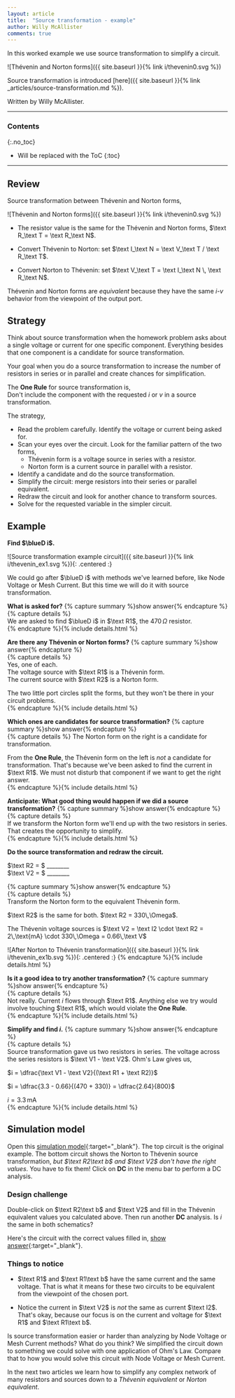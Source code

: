 ```yaml
---
layout: article
title:  "Source transformation - example"
author: Willy McAllister
comments: true
---
```


In this worked example we use source transformation to simplify a circuit.

![Thévenin and Norton forms]({{ site.baseurl }}{% link i/thevenin0.svg %})

Source transformation is introduced [here]({{ site.baseurl }}{% link _articles/source-transformation.md %}).

Written by Willy McAllister.

----

### Contents
{:.no_toc}

* Will be replaced with the ToC
{:toc}

----

## Review

Source transformation between Thévenin and Norton forms,

![Thévenin and Norton forms]({{ site.baseurl }}{% link i/thevenin0.svg %})

* The resistor value is the same for the Thévenin and Norton forms, $\text R_\text T = \text R_\text N$.

* Convert Thévenin to Norton: set $\text I_\text N = \text V_\text T / \text R_\text T$.  

* Convert Norton to Thévenin: set $\text V_\text T = \text I_\text N \, \text R_\text N$. 

Thévenin and Norton forms are *equivalent* because they have the same $i$-$v$ behavior from the viewpoint of the output port.

## Strategy

Think about source transformation when the homework problem asks about a single voltage or current for one specific component. Everything besides that one component is a candidate for source transformation.

Your goal when you do a source transformation to increase the number of resistors in series or in parallel and create chances for simplification. 

The **One Rule** for source transformation is,  
Don't include the component with the requested $i$ or $v$ in a source transformation. 

The strategy,
* Read the problem carefully. Identify the voltage or current being asked for.
* Scan your eyes over the circuit. Look for the familiar pattern of the two forms, 
  * Thévenin form is a voltage source in series with a resistor.
  * Norton form is a current source in parallel with a resistor.
* Identify a candidate and do the source transformation.
* Simplify the circuit: merge resistors into their series or parallel equivalent.
* Redraw the circuit and look for another chance to transform sources.
* Solve for the requested variable in the simpler circuit.

## Example 

**Find $\blueD i$.**

![Source transformation example circuit]({{ site.baseurl }}{% link i/thevenin_ex1.svg %}){: .centered :}

We could go after $\blueD i$ with methods we've learned before, like Node Voltage or Mesh Current. But this time we will do it with source transformation.

**What is asked for?**
{% capture summary %}show answer{% endcapture %}  
{% capture details %}  
We are asked to find $\blueD i$ in $\text R1$, the $470 \,\Omega$ resistor.  
{% endcapture %}{% include details.html %} 

**Are there any Thévenin or Norton forms?**
{% capture summary %}show answer{% endcapture %}  
{% capture details %}  
Yes, one of each.  
The voltage source with $\text R1$ is a Thévenin form.  
The current source with $\text R2$ is a Norton form.

The two little port circles split the forms, but they won't be there in your circuit problems.  
{% endcapture %}{% include details.html %} 

**Which ones are candidates for source transformation?**
{% capture summary %}show answer{% endcapture %}  
{% capture details %}
The Norton form on the right is a candidate for transformation.

From the **One Rule**, the Thévenin form on the left is *not* a candidate for transformation. That's because we've been asked to find the current in $\text R1$. We must not disturb that component if we want to get the right answer.  
{% endcapture %}{% include details.html %} 

**Anticipate: What good thing would happen if we did a source transformation?**
{% capture summary %}show answer{% endcapture %}  
{% capture details %}  
If we transform the Norton form we'll end up with the two resistors in series. That creates the opportunity to simplify.  
{% endcapture %}{% include details.html %} 

**Do the source transformation and redraw the circuit.**

$\text R2 = $ \_\_\_\_\_\_\_\_  
$\text V2 = $ \_\_\_\_\_\_\_\_

{% capture summary %}show answer{% endcapture %}  
{% capture details %}  
Transform the Norton form to the equivalent Thévenin form.

$\text R2$ is the same for both. $\text R2 = 330\,\Omega$.

The Thévenin voltage sources is $\text V2 = \text I2 \cdot \text R2 = 2\,\text{mA} \cdot 330\,\Omega = 0.66\,\text V$

![After Norton to Thévenin transformation]({{ site.baseurl }}{% link i/thevenin_ex1b.svg %}){: .centered :}
{% endcapture %}{% include details.html %} 

**Is it a good idea to try another transformation?**
{% capture summary %}show answer{% endcapture %}  
{% capture details %}  
Not really. Current $i$ flows through $\text R1$. Anything else we try would involve touching $\text R1$, which would violate the **One Rule**.  
{% endcapture %}{% include details.html %} 

**Simplify and find $i$.**
{% capture summary %}show answer{% endcapture %}  
{% capture details %}  
Source transformation gave us two resistors in series. The voltage across the series resistors is $\text V1 - \text V2$. Ohm's Law gives us,

$i = \dfrac{\text V1 - \text V2}{(\text R1 + \text R2)}$

$i = \dfrac{3.3 - 0.66}{(470 + 330)} = \dfrac{2.64}{800}$

$i = 3.3\,\text{mA}$  
{% endcapture %}{% include details.html %} 

## Simulation model

Open this [simulation model](https://spinningnumbers.org/circuit-sandbox/index.html?value=[["w",[296,192,296,200]],["w",[264,192,296,192]],["w",[184,192,216,192]],["v",[296,200,4],{"name":"V2","value":"dc(1)","_json_":3},["5","0"]],["w",[296,248,160,248]],["w",[136,192,128,192]],["w",[96,192,112,192]],["a",[112,192,0],{"color":"magenta","offset":"0","_json_":7},["4","7"]],["w",[96,248,160,248]],["g",[160,248,0],{"_json_":9},["0"]],["w",[96,200,96,192]],["r",[184,192,5],{"name":"R1b","r":"470","_json_":11},["6","7"]],["r",[216,192,3],{"name":"R2b","r":"1","_json_":12},["6","5"]],["v",[96,200,0],{"name":"V1b","value":"dc(3.3)","_json_":13},["4","0"]],["w",[296,72,208,72]],["w",[184,72,208,72]],["w",[208,80,208,72]],["w",[296,128,208,128]],["w",[160,128,208,128]],["w",[136,72,128,72]],["w",[96,72,112,72]],["a",[112,72,0],{"color":"magenta","offset":"0","_json_":21},["1","3"]],["w",[96,128,160,128]],["g",[160,128,0],{"_json_":23},["0"]],["w",[296,72,296,80]],["w",[96,80,96,72]],["r",[184,72,5],{"name":"R1","r":"470","_json_":26},["2","3"]],["r",[208,80,0],{"name":"R2","r":"330","_json_":27},["2","0"]],["i",[296,128,2],{"name":"I2","value":"dc(2m)","_json_":28},["0","2"]],["v",[96,80,0],{"name":"V1","value":"dc(3.3)","_json_":29},["1","0"]],["view",-8.800000000000011,46.739999999999995,1.953125,"50","10","1G",null,"100","0.01","1000"]]){:target="_blank"}. The top circuit is the original example. The bottom circuit shows the Norton to Thévenin source transformation, *but $\text R2\text b$ and $\text V2$ don't have the right values*. You have to fix them! Click on **DC** in the menu bar to perform a DC analysis. 

### Design challenge 

Double-click on $\text R2\text b$ and $\text V2$ and fill in the Thévenin equivalent values you calculated above. Then run another **DC** analysis. Is $i$ the same in both schematics?

Here's the circuit with the correct values filled in,
[show answer](https://spinningnumbers.org/circuit-sandbox/index.html?value=[["v",[96,80,0],{"name":"V1","value":"dc(3.3)","_json_":0},["6","0"]],["i",[296,128,2],{"name":"I2","value":"dc(2m)","_json_":1},["0","7"]],["r",[208,80,0],{"name":"R2","r":"330","_json_":2},["7","0"]],["r",[184,72,5],{"name":"R1","r":"470","_json_":3},["7","5"]],["w",[96,80,96,72]],["w",[296,72,296,80]],["g",[160,128,0],{"_json_":6},["0"]],["w",[96,128,160,128]],["a",[112,72,0],{"color":"magenta","offset":"0","_json_":8},["6","5"]],["w",[96,72,112,72]],["w",[136,72,128,72]],["w",[160,128,208,128]],["w",[296,128,208,128]],["w",[208,80,208,72]],["w",[184,72,208,72]],["w",[296,72,208,72]],["v",[96,200,0],{"name":"V1b","value":"dc(3.3)","_json_":16},["3","0"]],["r",[216,192,3],{"name":"R2b","r":"330","_json_":17},["4","1"]],["r",[184,192,5],{"name":"R1b","r":"470","_json_":18},["4","2"]],["w",[96,200,96,192]],["g",[160,248,0],{"_json_":20},["0"]],["w",[96,248,160,248]],["a",[112,192,0],{"color":"magenta","offset":"0","_json_":22},["3","2"]],["w",[96,192,112,192]],["w",[136,192,128,192]],["w",[296,248,160,248]],["v",[296,200,4],{"name":"V2","value":"dc(660m)","_json_":26},["1","0"]],["w",[184,192,216,192]],["w",[264,192,296,192]],["w",[296,192,296,200]],["view",-8.800000000000011,46.739999999999995,1.953125,"50","10","1G",null,"100","0.01","1000"]]){:target="_blank"}.  

### Things to notice

* $\text R1$ and $\text R1\text b$ have the same current and the same voltage. That is what it means for these two circuits to be equivalent from the viewpoint of the chosen port. 

* Notice the current in $\text V2$ is *not* the same as current $\text I2$. That's okay, because our focus is on the current and voltage for $\text R1$ and $\text R1\text b$.

Is source transformation easier or harder than analyzing by Node Voltage or Mesh Current methods? What do you think? We simplified the circuit down to something we could solve with one application of Ohm's Law. Compare that to how you would solve this circuit with Node Voltage or Mesh Current.

In the next two articles we learn how to simplify any complex network of many resistors and sources down to a *Thévenin equivalent* or *Norton equivalent*.


